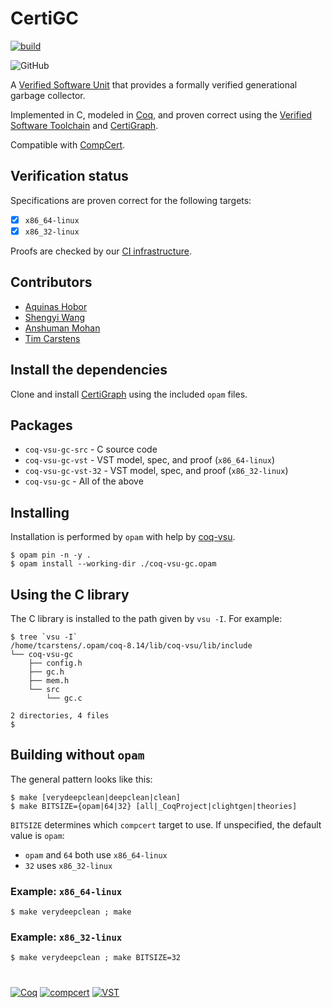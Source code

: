 # CertiGC

[![build](https://github.com/CertiGraph/CertiGC/actions/workflows/build.yml/badge.svg)](https://github.com/CertiGraph/CertiGC/actions/workflows/build.yml)

![GitHub](https://img.shields.io/github/license/CertiGraph/CertiGC)

A [Verified Software Unit](https://github.com/appliedfm/coq-vsu) that provides a formally verified generational garbage collector.

Implemented in C, modeled in [Coq](https://coq.inria.fr), and proven correct using the [Verified Software Toolchain](https://vst.cs.princeton.edu/) and [CertiGraph](https://github.com/Salamari/CertiGraph/).

Compatible with [CompCert](https://compcert.org/).


## Verification status

Specifications are proven correct for the following targets:

- [x] `x86_64-linux`
- [x] `x86_32-linux`

Proofs are checked by our [CI infrastructure](https://github.com/CertiGraph/CertiGC/actions/workflows/build.yml).

## Contributors

* [Aquinas Hobor](https://github.com/Salamari/)
* [Shengyi Wang](https://github.com/txyyss/)
* [Anshuman Mohan](https://github.com/anshumanmohan/)
* [Tim Carstens](https://github.com/intoverflow/)

## Install the dependencies

Clone and install [CertiGraph](https://github.com/Salamari/CertiGraph/) using the included `opam` files.


## Packages

* `coq-vsu-gc-src` - C source code
* `coq-vsu-gc-vst` - VST model, spec, and proof (`x86_64-linux`)
* `coq-vsu-gc-vst-32` - VST model, spec, and proof (`x86_32-linux`)
* `coq-vsu-gc` - All of the above

## Installing

Installation is performed by `opam` with help by [coq-vsu](https://github.com/appliedfm/coq-vsu).

```console
$ opam pin -n -y .
$ opam install --working-dir ./coq-vsu-gc.opam
```

## Using the C library

The C library is installed to the path given by `vsu -I`. For example:

```console
$ tree `vsu -I`
/home/tcarstens/.opam/coq-8.14/lib/coq-vsu/lib/include
└── coq-vsu-gc
    ├── config.h
    ├── gc.h
    ├── mem.h
    └── src
        └── gc.c

2 directories, 4 files
$
```

## Building without `opam`

The general pattern looks like this:

```console
$ make [verydeepclean|deepclean|clean]
$ make BITSIZE={opam|64|32} [all|_CoqProject|clightgen|theories]
```

`BITSIZE` determines which `compcert` target to use. If unspecified, the default value is `opam`:

* `opam` and `64` both use `x86_64-linux`
* `32` uses `x86_32-linux`

### Example: `x86_64-linux`

```console
$ make verydeepclean ; make
```

### Example: `x86_32-linux`

```console
$ make verydeepclean ; make BITSIZE=32
```

#

[![Coq](https://img.shields.io/badge/-Coq-royalblue)](https://github.com/coq/coq)
[![compcert](https://img.shields.io/badge/-compcert-pink)](https://compcert.org/)
[![VST](https://img.shields.io/badge/-VST-palevioletred)](https://vst.cs.princeton.edu/)
